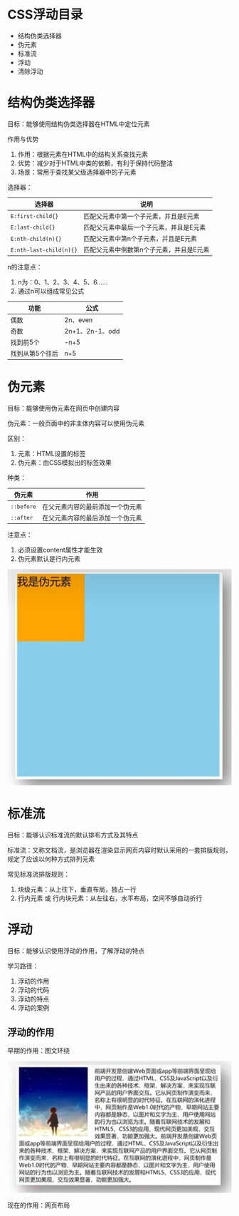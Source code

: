 # CSS浮动目录

- 结构伪类选择器
- 伪元素
- 标准流
- 浮动
- 清除浮动

# 结构伪类选择器

目标：能够使用结构伪类选择器在HTML中定位元素

作用与优势

1. 作用：根据元素在HTML中的结构关系查找元素
2. 优势：减少对于HTML中类的依赖，有利于保持代码整洁
3. 场景：常用于查找某父级选择器中的子元素

选择器：

| 选择器                  | 说明                                     |
| ----------------------- | ---------------------------------------- |
| `E:first-child{}`       | 匹配父元素中第一个子元素，并且是E元素    |
| `E:last-child{}`        | 匹配父元素中最后一个子元素，并且是E元素  |
| `E:nth-child(n){}`      | 匹配父元素中第n个子元素，并且是E元素     |
| `E:nth-last-child(n){}` | 匹配父元素中倒数第n个子元素，并且是E元素 |

n的注意点：

1. n为：0、1、2、3、4、5、6……
2. 通过n可以组成常见公式

| 功能            | 公式            |
| --------------- | --------------- |
| 偶数            | 2n、even        |
| 奇数            | 2n+1、2n-1、odd |
| 找到前5个       | -n+5            |
| 找到从第5个往后 | n+5             |

# 伪元素

目标：能够使用伪元素在网页中创建内容

伪元素：一般页面中的非主体内容可以使用伪元素

区别：

1. 元素：HTML设置的标签
2. 伪元素：由CSS模拟出的标签效果

种类：

| 伪元素     | 作用                             |
| ---------- | -------------------------------- |
| `::before` | 在父元素内容的最前添加一个伪元素 |
| `::after`  | 在父元素内容的最后添加一个伪元素 |

注意点：

1. 必须设置content属性才能生效
2. 伪元素默认是行内元素

![image-20240319144411835](./assets/image-20240319144411835.png)

# 标准流

目标：能够认识标准流的默认排布方式及其特点

标准流：又称文档流，是浏览器在渲染显示网页内容时默认采用的一套排版规则，规定了应该以何种方式排列元素

常见标准流排版规则：

1. 块级元素：从上往下，垂直布局，独占一行
2. 行内元素 或 行内块元素：从左往右，水平布局，空间不够自动折行

# 浮动

目标：能够认识使用浮动的作用，了解浮动的特点

学习路径：

1. 浮动的作用
2. 浮动的代码
3. 浮动的特点
4. 浮动的案例

## 浮动的作用

早期的作用：图文环绕

![image-20240319151151463](./assets/image-20240319151151463.png)

现在的作用：网页布局